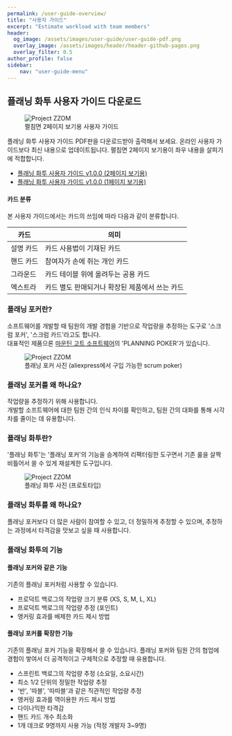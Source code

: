 ```yaml
---
permalink: /user-guide-overview/
title: "사용자 가이드"
excerpt: "Estimate workload with team members"
header:
  og_image: /assets/images/user-guide/user-guide-pdf.png
  overlay_image: /assets/images/header/header-github-pages.png
  overlay_filter: 0.5
author_profile: false
sidebar:
    nav: "user-guide-menu"
---
```


## 플래닝 화투 사용자 가이드 다운로드

<figure>
<img alt="Project ZZOM" src="{{ site.baseurl }}/assets/images/user-guide/user-guide-pdf.png">
<figcaption>펼침면 2페이지 보기용 사용자 가이드</figcaption>
</figure>

플래닝 화투 사용자 가이드 PDF판을 다운로드받아 출력해서 보세요.
온라인 사용자 가이드보다 최신 내용으로 업데이트됩니다.
펼침면 2페이지 보기용이 좌우 내용을 살피기에 적합합니다.

* <a href="https://github.com/project-zzom/planning-hwatu/raw/master/download/Planning%20Hwatu%20User%20Guide%20(ko%20-%20spread).pdf">플래닝 화투 사용자 가이드 v1.0.0 (2페이지 보기용)</a>
* <a href="https://github.com/project-zzom/planning-hwatu/raw/master/download/Planning%20Hwatu%20User%20Guide%20(ko%20-%20page).pdf">플래닝 화투 사용자 가이드 v1.0.0 (1페이지 보기용)</a>

#### 카드 분류

본 사용자 가이드에서는 카드의 쓰임에 따라 다음과 같이 분류합니다.

| 카드 | 의미 | 
| - | - |
| 설명 카드	| 카드 사용법이 기재된 카드 |
| 핸드 카드	| 참여자가 손에 쥐는 개인 카드 |
| 그라운드 | 카드	테이블 위에 올려두는 공용 카드 |
| 엑스트라 | 카드	별도 판매되거나 확장된 제품에서 쓰는 카드 |

### 플래닝 포커란?

 소프트웨어를 개발할 때 팀원의 개발 경험을 기반으로 작업량을 추정하는 도구로 '스크럼 포커', '스크럼 카드'라고도 합니다.<br/>
대표적인 제품으론 <a href="https://www.mountaingoatsoftware.com/" target="_blank">마운틴 고트 소프트웨어</a>의 'PLANNING POKER'가 있습니다.

<figure>
<img alt="Project ZZOM" src="{{ site.baseurl }}/assets/images/goods/planning-poker/planning-poker-goods.png">
<figcaption>플래닝 포커 사진 (aliexpress에서 구입 가능한 scrum poker)</figcaption>
</figure>

### 플래닝 포커를 왜 하나요?

작업량을 추정하기 위해 사용합니다.<br/>
개발할 소프트웨어에 대한 팀원 간의 인식 차이를 확인하고, 팀원 간의 대화를 통해 시각차를 줄이는 데 유용합니다.

### 플래닝 화투란?

'플래닝 화투'는 '플래닝 포커'의 기능을 승계하여 리팩터링한 도구면서 기존 룰을 살짝 비틀어서 쓸 수 있게 재설계한 도구입니다.

<figure>
<img alt="Project ZZOM" src="{{ site.baseurl }}/assets/images/goods/planning-hwatu/planning-hwatu-goods.png">
<figcaption>플래닝 화투 사진 (프로토타입)</figcaption>
</figure>

### 플래닝 화투를 왜 하나요?

플래닝 포커보다 더 많은 사람이 참여할 수 있고, 더 정밀하게 추정할 수 있으며, 추정하는 과정에서 타격감을 맛보고 싶을 때 사용합니다.

### 플래닝 화투의 기능

#### 플래닝 포커와 같은 기능

기존의 플래닝 포커처럼 사용할 수 있습니다.

* 프로덕트 백로그의 작업량 크기 분류 (XS, S, M, L, XL)
* 프로덕트 백로그의 작업량 추정 (포인트)
* 앵커링 효과를 배제한 카드 제시 방법

#### 플래닝 포커를 확장한 기능

기존의 플래닝 포커 기능을 확장해서 쓸 수 있습니다.
플래닝 포커와 팀원 간의 협업에 경험이 쌓여서 더 공격적이고 구체적으로 추정할 때 유용합니다.

* 스프린트 백로그의 작업량 추정 (소요일, 소요시간)
* 최소 1/2 단위의 정밀한 작업량 추정
* '반', '따블', '따따블'과 같은 직관적인 작업량 추정
* 앵커링 효과를 역이용한 카드 제시 방법
* 다이나믹한 타격감
* 핸드 카드 개수 최소화
* 1개 데크로 9명까지 사용 가능 (적정 개발자 3~9명)